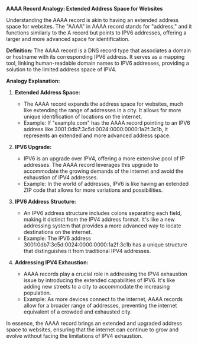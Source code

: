 **AAAA Record Analogy: Extended Address Space for Websites**

Understanding the AAAA record is akin to having an extended address space for websites. The "AAAA" in AAAA record stands for "address," and it functions similarly to the A record but points to IPV6 addresses, offering a larger and more advanced space for identification.

**Definition:**
The AAAA record is a DNS record type that associates a domain or hostname with its corresponding IPV6 address. It serves as a mapping tool, linking human-readable domain names to IPV6 addresses, providing a solution to the limited address space of IPV4.

**Analogy Explanation:**

1. **Extended Address Space:**
   - The AAAA record expands the address space for websites, much like extending the range of addresses in a city. It allows for more unique identification of locations on the internet.
   - Example: If "example.com" has the AAAA record pointing to an IPV6 address like 3001:0db7:3c5d:0024:0000:0000:1a2f:3c1b, it represents an extended and more advanced address space.

2. **IPV6 Upgrade:**
   - IPV6 is an upgrade over IPV4, offering a more extensive pool of IP addresses. The AAAA record leverages this upgrade to accommodate the growing demands of the internet and avoid the exhaustion of IPV4 addresses.
   - Example: In the world of addresses, IPV6 is like having an extended ZIP code that allows for more variations and possibilities.

3. **IPV6 Address Structure:**
   - An IPV6 address structure includes colons separating each field, making it distinct from the IPV4 address format. It's like a new addressing system that provides a more advanced way to locate destinations on the internet.
   - Example: The IPV6 address 3001:0db7:3c5d:0024:0000:0000:1a2f:3c1b has a unique structure that distinguishes it from traditional IPV4 addresses.

4. **Addressing IPV4 Exhaustion:**
   - AAAA records play a crucial role in addressing the IPV4 exhaustion issue by introducing the extended capabilities of IPV6. It's like adding new streets to a city to accommodate the increasing population.
   - Example: As more devices connect to the internet, AAAA records allow for a broader range of addresses, preventing the internet equivalent of a crowded and exhausted city.

In essence, the AAAA record brings an extended and upgraded address space to websites, ensuring that the internet can continue to grow and evolve without facing the limitations of IPV4 exhaustion.